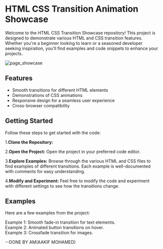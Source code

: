 # HTML CSS Transition Animation Showcase

Welcome to the HTML CSS Transition Showcase repository! This project is designed to demonstrate various HTML and CSS transition features. Whether you're a beginner looking to learn or a seasoned developer seeking inspiration, you'll find examples and code snippets to enhance your projects.


![page_showcase](https://github.com/aakif100/HTML-Transitions-Tutorial/assets/137098447/0e307f0c-2590-4f35-95df-09692d4bac2b)


## Features

- Smooth transitions for different HTML elements
- Demonstrations of CSS animations
- Responsive design for a seamless user experience
- Cross-browser compatibility

## Getting Started

Follow these steps to get started with the code:

1.**Clone the Repository:**

2.**Open the Project:**
Open the project in your preferred code editor.

3.**Explore Examples:**
Browse through the various HTML and CSS files to find examples of different transitions. Each example is well-documented with comments for easy understanding.

4.**Modify and Experiment:**
Feel free to modify the code and experiment with different settings to see how the transitions change.

## Examples
Here are a few examples from the project:

Example 1: Smooth fade-in transition for text elements.
<br>
Example 2: Animated button transitions on hover.
<br>
Example 3: Crossfade transition for images.
<br>

--DONE BY AM(AAKIF MOHAMED)

